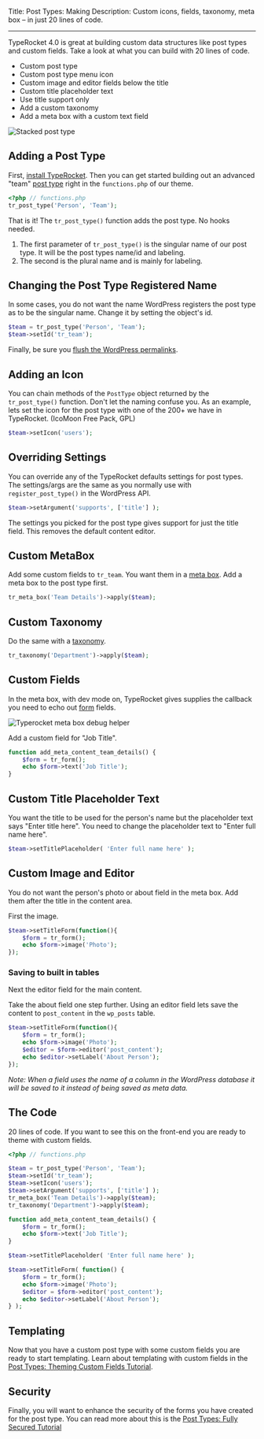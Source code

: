 Title: Post Types: Making
Description: Custom icons, fields, taxonomy, meta box – in just 20 lines of code.

---

TypeRocket 4.0 is great at building custom data structures like post types and custom fields. Take a look at what you can build with 20 lines of code.

- Custom post type
- Custom post type menu icon
- Custom image and editor fields below the title
- Custom title placeholder text
- Use title support only
- Add a custom taxonomy
- Add a meta box with a custom text field

![Stacked post type](https://l.rb.typerocket.test/wp-content/uploads/2015/07/typerocket-post-type-person.png)

## Adding a Post Type

First, [install TypeRocket](https://l.rb.typerocket.test/docs/v4/installation/). Then you can get started building out an advanced "team" [post type](https://l.rb.typerocket.test/docs/v4/post-types/) right in the `functions.php` of our theme.

```php
<?php // functions.php
tr_post_type('Person', 'Team');
```

That is it! The `tr_post_type()` function adds the post type. No hooks needed.

1. The first parameter of `tr_post_type()` is the singular name of our post type.  It will be the post types name/id and labeling.
2. The second is the plural name and is mainly for labeling.

## Changing the Post Type Registered Name

In some cases, you do not want the name WordPress registers the post type as to be the singular name. Change it by setting the object's id.

```php
$team = tr_post_type('Person', 'Team');
$team->setId('tr_team');
```

Finally, be sure you [flush the WordPress permalinks](https://l.rb.typerocket.test/flushing-permalinks-in-wordpress/).

## Adding an Icon

You can chain methods of the `PostType` object returned by the `tr_post_type()` function. Don't let the naming confuse you. As an example, lets set the icon for the post type with one of the 200+ we have in TypeRocket. (IcoMoon Free Pack, GPL)

```php
$team->setIcon('users');
```

## Overriding Settings

You can override any of the TypeRocket defaults settings for post types. The settings/args are the same as you normally use with `register_post_type()` in the WordPress API.

```php
$team->setArgument('supports', ['title'] );
```

The settings you picked for the post type gives support for just the title field. This removes the default content editor.

## Custom MetaBox

Add some custom fields to `tr_team`. You want them in a [meta box](https://l.rb.typerocket.test/docs/meta-boxes/). Add a meta box to the post type first.

```php
tr_meta_box('Team Details')->apply($team);
```

## Custom Taxonomy

Do the same with a [taxonomy](https://l.rb.typerocket.test/docs/taxonomies/).

```php
tr_taxonomy('Department')->apply($team);
```

## Custom Fields

In the meta box, with dev mode on, TypeRocket gives supplies the callback you need to echo out [form](https://l.rb.typerocket.test/docs/v4/forms/) fields.

![Typerocket meta box debug helper ](https://l.rb.typerocket.test/wp-content/uploads/2015/07/typerocket-helper-metabox.png)

Add a custom field for "Job Title".

```php
function add_meta_content_team_details() {
    $form = tr_form();
    echo $form->text('Job Title');
}
```

## Custom Title Placeholder Text

You want the title to be used for the person's name but the placeholder text says "Enter title here". You need to change the placeholder text to "Enter full name here".


```php
$team->setTitlePlaceholder( 'Enter full name here' );
```

## Custom Image and Editor

You do not want the person's photo or about field in the meta box. Add them after the title in the content area.

First the image.

```php
$team->setTitleForm(function(){
    $form = tr_form();
    echo $form->image('Photo');
});
```

### Saving to built in tables

Next the editor field for the main content.

Take the about field one step further. Using an editor field lets save the content to `post_content` in the `wp_posts` table.

```php
$team->setTitleForm(function(){
    $form = tr_form();
    echo $form->image('Photo');
    $editor = $form->editor('post_content');
    echo $editor->setLabel('About Person');
});
```

*Note: When a field uses the name of a column in the WordPress database it will be saved to it instead of being saved as meta data.*


## The Code

20 lines of code. If you want to see this on the front-end you are ready to theme with custom fields.

```php
<?php // functions.php

$team = tr_post_type('Person', 'Team');
$team->setId('tr_team');
$team->setIcon('users');
$team->setArgument('supports', ['title'] );
tr_meta_box('Team Details')->apply($team);
tr_taxonomy('Department')->apply($team);

function add_meta_content_team_details() {
    $form = tr_form();
    echo $form->text('Job Title');
}

$team->setTitlePlaceholder( 'Enter full name here' );

$team->setTitleForm( function() {
    $form = tr_form();
    echo $form->image('Photo');
    $editor = $form->editor('post_content');
    echo $editor->setLabel('About Person');
} );

```

## Templating

Now that you have a custom post type with some custom fields you are ready to start templating. Learn about templating with custom fields in the [Post Types: Theming Custom Fields Tutorial](/docs/v4/post-types-theming/).

## Security

Finally, you will want to enhance the security of the forms you have created for the post type. You can read more about this is the [Post Types: Fully Secured Tutorial](/docs/v4/post-types-secured/) 